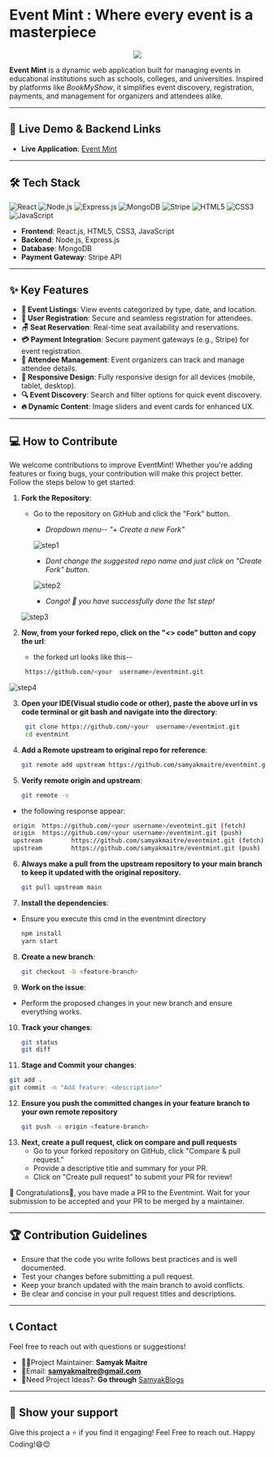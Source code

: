 #  **Event Mint : Where every event is a masterpiece**

<p align="center">
  <img src="https://github.com/user-attachments/assets/dc67f190-6fed-43d5-acd3-53720916f033" />
</p>

**Event Mint** is a dynamic web application built for managing events in educational institutions such as schools, colleges, and universities. Inspired by platforms like *BookMyShow*, it simplifies event discovery, registration, payments, and management for organizers and attendees alike.

---

## 🚀 **Live Demo & Backend Links**

- **Live Application**: [Event Mint](https://eventmint.vercel.app/)  

---

## 🛠️ **Tech Stack**

![React](https://img.shields.io/badge/Frontend-React-blue?logo=react&logoColor=white)
![Node.js](https://img.shields.io/badge/Backend-Node.js-green?logo=node.js&logoColor=white)
![Express.js](https://img.shields.io/badge/Framework-Express.js-black?logo=express&logoColor=white)
![MongoDB](https://img.shields.io/badge/Database-MongoDB-brightgreen?logo=mongodb&logoColor=white)
![Stripe](https://img.shields.io/badge/Payment-Stripe-blue?logo=stripe&logoColor=white)
![HTML5](https://img.shields.io/badge/Markup-HTML5-orange?logo=html5&logoColor=white)
![CSS3](https://img.shields.io/badge/Styles-CSS3-blue?logo=css3&logoColor=white)
![JavaScript](https://img.shields.io/badge/Language-JavaScript-yellow?logo=javascript&logoColor=white)

- **Frontend**: React.js, HTML5, CSS3, JavaScript
- **Backend**: Node.js, Express.js
- **Database**: MongoDB
- **Payment Gateway**: Stripe API

---

## ✨ **Key Features**

- **🎫 Event Listings**: View events categorized by type, date, and location.
- **🔐 User Registration**: Secure and seamless registration for attendees.
- **🪑 Seat Reservation**: Real-time seat availability and reservations.
- **💳 Payment Integration**: Secure payment gateways (e.g., Stripe) for event registration.
- **👥 Attendee Management**: Event organizers can track and manage attendee details.
- **📱 Responsive Design**: Fully responsive design for all devices (mobile, tablet, desktop).
- **🔍 Event Discovery**: Search and filter options for quick event discovery.
- **🔥 Dynamic Content**: Image sliders and event cards for enhanced UX.

---

## 💻 **How to Contribute**

We welcome contributions to improve EventMint! Whether you're adding features or fixing bugs, your contribution will make this project better. Follow the steps below to get started:

1. **Fork the Repository**:
   - Go to the repository on GitHub and click the "Fork" button.
      - <i>Dropdown menu-- "+ Create a new Fork" </i>
      
      ![step1](https://github.com/user-attachments/assets/d9e82970-f403-41bf-b4b6-cc3052616b3e)
     
      - <i>Dont change the suggested repo name and just click on "Create Fork" button.</i>
      
     ![step2](https://github.com/user-attachments/assets/f192f3ec-ce3c-4675-9b66-3e4e69fb91bd)
   
      - <i> Congo! 🎊 you have successfully done the 1st step!</i>
        
    ![step3](https://github.com/user-attachments/assets/96a97b43-ff4d-4158-bf1c-2ce1fd3b0eca)


2. **Now, from your forked repo, click on the "<> code" button and copy the url**:
   - the forked url looks like this--
     
   ```bash
    https://github.com/<your  username>/eventmint.git
   ```

  ![step4](https://github.com/user-attachments/assets/5574537c-1744-41a6-802f-a5cb3311dc34)


3. **Open your IDE(Visual studio code or other), paste the above url in vs code terminal or git bash and navigate into the directory**:
   ```bash
    git clone https://github.com/<your  username>/eventmint.git
    cd eventmint
   
4. **Add a Remote upstream to original repo for reference**:
   ```bash
   git remote add upstream https://github.com/samyakmaitre/eventmint.git

5. **Verify remote origin and upstream**:
   ```bash
   git remote -v
   
  -  the following response appear:
  ```bash
   origin  https://github.com/<your username>/eventmint.git (fetch)
   origin  https://github.com/<your username>/eventmint.git (push)
   upstream        https://github.com/samyakmaitre/eventmint.git (fetch)
   upstream        https://github.com/samyakmaitre/eventmint.git (push)
```

6. **Always make a pull from the upstream repository to your main branch to keep it updated with the original repository.**
   ```bash
   git pull upstream main

   
7. **Install the dependencies**:
-  Ensure you execute this cmd in the eventmint directory
   ```bash
   npm install
   yarn start
   
8. **Create a new branch**:
   ```bash
   git checkout -b <feature-branch>

9. **Work on the issue**:
- Perform the proposed changes in your new branch and ensure everything works.

10. **Track your changes**:
    ```bash
    git status
    git diff

11. **Stage and Commit your changes**:
   ```bash
   git add .
   git commit -m "Add feature: <description>"
```

12. **Ensure you push the committed changes in your feature branch to your own remote repository**
    ```bash
    git push -u origin <feature-branch>

13. **Next, create a pull request, click on compare and pull requests**
    - Go to your forked repository on GitHub, click "Compare & pull request."
    - Provide a descriptive title and summary for your PR.
    - Click on "Create pull request" to submit your PR for review!

🎇 Congratulations🎉, you have made a PR to the Eventmint. Wait for your submission to be accepted and your PR to be merged by a maintainer.

---

##  **🏆 Contribution Guidelines**
- Ensure that the code you write follows best practices and is well documented.
- Test your changes before submitting a pull request.
- Keep your branch updated with the main branch to avoid conflicts.
- Be clear and concise in your pull request titles and descriptions.

---

##  **📞 Contact**

Feel free to reach out with questions or suggestions!

- 👨‍💻Project Maintainer: **Samyak Maitre**
- 📩Email: **samyakmaitre@gmail.com**
- 📑Need Project Ideas?: **Go through** [SamyakBlogs](https://www.blogger.com/blog/posts/6360407186885532597?hl=en&tab=jj&pli=1)

---
## **🌟 Show your support**
Give this project a ⭐ if you find it engaging! Feel Free to reach out. Happy Coding!😄😊

